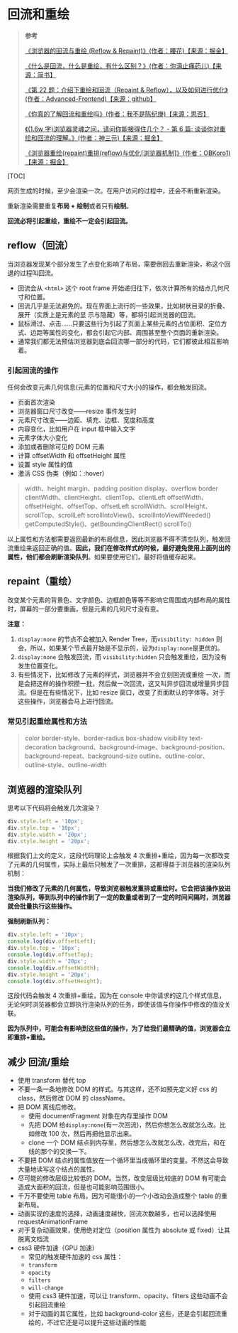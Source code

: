 # 回流和重绘

> **参考**
>
> [《浏览器的回流与重绘 (Reflow & Repaint)》(作者：腰花)【来源：掘金】](https://juejin.cn/post/6844903569087266823)
>
> [《什么是回流，什么是重绘，有什么区别？》(作者：你滴止痛药儿)【来源：简书】](https://www.jianshu.com/p/e081f9aa03fb)
>
> [《第 22 题：介绍下重绘和回流（Repaint & Reflow），以及如何进行优化》(作者：Advanced-Frontend)【来源：github】](https://github.com/Advanced-Frontend/Daily-Interview-Question/issues/24)
>
> [《你真的了解回流和重绘吗》(作者：我不是陈纪庚)【来源：思否】](https://segmentfault.com/a/1190000017329980)
>
> [《(1.6w 字)浏览器灵魂之问，请问你能接得住几个？ - 第 6 篇: 谈谈你对重绘和回流的理解。》(作者：神三元)【来源：掘金】](https://juejin.cn/post/6844904021308735502#heading-54)
>
> [《浏览器重绘(repaint)重排(reflow)与优化[浏览器机制]》(作者：OBKoro1)【来源：掘金】](https://juejin.cn/post/6844903745914929165)

[TOC]

网页生成的时候，至少会渲染一次。在用户访问的过程中，还会不断重新渲染。

重新渲染需要重复**布局 + 绘制**或者只有**绘制**。

**回流必将引起重绘，重绘不一定会引起回流。**

## reflow（回流）

当浏览器发现某个部分发生了点变化影响了布局，需要倒回去重新渲染，称这个回退的过程叫回流。

- 回流会从 `<html>` 这个 root frame 开始递归往下，依次计算所有的结点几何尺寸和位置。
- 回流几乎是无法避免的。现在界面上流行的一些效果，比如树状目录的折叠、展开（实质上是元素的显 示与隐藏）等，都将引起浏览器的回流。
- 鼠标滑过、点击……只要这些行为引起了页面上某些元素的占位面积、定位方式、边距等属性的变化，都会引起它内部、周围甚至整个页面的重新渲染。
- 通常我们都无法预估浏览器到底会回流哪一部分的代码，它们都彼此相互影响着。

### 引起回流的操作

任何会改变元素几何信息(元素的位置和尺寸大小)的操作，都会触发回流。

- 页面首次渲染
- 浏览器窗口尺寸改变——resize 事件发生时
- 元素尺寸改变——边距、填充、边框、宽度和高度
- 内容变化，比如用户在 input 框中输入文字
- 元素字体大小变化
- 添加或者删除可见的 DOM 元素
- 计算 offsetWidth 和 offsetHeight 属性
- 设置 style 属性的值
- 激活 CSS 伪类（例如：:hover）

> width、height
> margin、padding
> position
> display、overflow
> border
> clientWidth、clientHeight、clientTop、clientLeft
> offsetWidth、offsetHeight、offsetTop、offsetLeft
> scrollWidth、scrollHeight、scrollTop、scrollLeft
> scrollIntoView()、scrollIntoViewIfNeeded()
> getComputedStyle()、getBoundingClientRect()
> scrollTo()

以上属性和方法都需要返回最新的布局信息，因此浏览器不得不清空队列，触发回流重绘来返回正确的值。**因此，我们在修改样式的时候，最好避免使用上面列出的属性，他们都会刷新渲染队列**。如果要使用它们，最好将值缓存起来。

## repaint（重绘）

改变某个元素的背景色、文字颜色、边框颜色等等不影响它周围或内部布局的属性时，屏幕的一部分要重画，但是元素的几何尺寸没有变。

**注意：**

1. `display:none` 的节点不会被加入 Render Tree，而`visibility: hidden` 则会，所以，如果某个节点最开始是不显示的，设为`display:none`是更优的。
2. `display:none` 会触发回流，而 `visibility:hidden` 只会触发重绘，因为没有发生位置变化。
3. 有些情况下，比如修改了元素的样式，浏览器并不会立刻回流或重绘 一次，而是会把这样的操作积攒一批，然后做一次回流，这又叫异步回流或增量异步回流。但是在有些情况下，比如 resize 窗口，改变了页面默认的字体等。对于这些操作，浏览器会马上进行回流。

### 常见引起重绘属性和方法

> color
> border-style、border-radius
> box-shadow
> visibility
> text-decoration
> background、background-image、background-position、background-repeat、background-size
> outline、outline-color、outline-style、outline-width

## 浏览器的渲染队列

思考以下代码将会触发几次渲染？

```js
div.style.left = '10px';
div.style.top = '10px';
div.style.width = '20px';
div.style.height = '20px';
```

根据我们上文的定义，这段代码理论上会触发 4 次重排+重绘，因为每一次都改变了元素的几何属性，实际上最后只触发了一次重排，这都得益于浏览器的渲染队列机制：

**当我们修改了元素的几何属性，导致浏览器触发重排或重绘时。它会把该操作放进渲染队列，等到队列中的操作到了一定的数量或者到了一定的时间间隔时，浏览器就会批量执行这些操作。**

**强制刷新队列：**

```js
div.style.left = '10px';
console.log(div.offsetLeft);
div.style.top = '10px';
console.log(div.offsetTop);
div.style.width = '20px';
console.log(div.offsetWidth);
div.style.height = '20px';
console.log(div.offsetHeight);
```

这段代码会触发 4 次重排+重绘，因为在 console 中你请求的这几个样式信息，无论何时浏览器都会立即执行渲染队列的任务，即使该值与你操作中修改的值没关联。

**因为队列中，可能会有影响到这些值的操作，为了给我们最精确的值，浏览器会立即重排+重绘。**

## 减少 回流/重绘

- 使用 transform 替代 top
- 不要一条一条地修改 DOM 的样式。与其这样，还不如预先定义好 css 的 class，然后修改 DOM 的 className。
- 把 DOM 离线后修改。
  - 使用 documentFragment 对象在内存里操作 DOM
  - 先把 DOM 给`display:none`(有一次回流)，然后你想怎么改就怎么改。比如修改 100 次，然后再把他显示出来。
  - clone 一个 DOM 结点到内存里，然后想怎么改就怎么改，改完后，和在线的那个的交换一下。
- 不要把 DOM 结点的属性值放在一个循环里当成循环里的变量。不然这会导致大量地读写这个结点的属性。
- 尽可能的修改层级比较低的 DOM。当然，改变层级比较底的 DOM 有可能会造成大面积的回流，但是也可能影响范围很小。
- 千万不要使用 table 布局。因为可能很小的一个小改动会造成整个 table 的重新布局。
- 动画实现的速度的选择，动画速度越快，回流次数越多，也可以选择使用 requestAnimationFrame
- 对于复杂动画效果，使用绝对定位（position 属性为 absolute 或 fixed）让其脱离文档流
- css3 硬件加速（GPU 加速）
  - 常见的触发硬件加速的 css 属性：
  - `transform`
  - `opacity`
  - `filters`
  - `will-change`
  - 使用 css3 硬件加速，可以让 transform、opacity、filters 这些动画不会引起回流重绘
  - 对于动画的其它属性，比如 background-color 这些，还是会引起回流重绘的，不过它还是可以提升这些动画的性能
